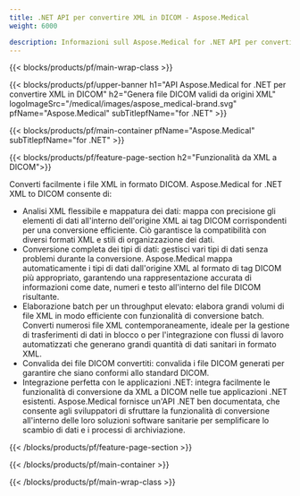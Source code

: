 ```yaml
---
title: .NET API per convertire XML in DICOM - Aspose.Medical
weight: 6000

description: Informazioni sull Aspose.Medical for .NET API per convertire XML in DICOM
---
```


{{< blocks/products/pf/main-wrap-class >}}

{{< blocks/products/pf/upper-banner h1="API Aspose.Medical for .NET per convertire XML in DICOM" h2="Genera file DICOM validi da origini XML" logoImageSrc="/medical/images/aspose_medical-brand.svg" pfName="Aspose.Medical" subTitlepfName="for .NET" >}}

{{< blocks/products/pf/main-container pfName="Aspose.Medical" subTitlepfName="for .NET" >}}

{{< blocks/products/pf/feature-page-section h2="Funzionalità da XML a DICOM">}}

<p>Converti facilmente i file XML in formato DICOM. Aspose.Medical for .NET XML to DICOM consente di:</p>

<ul>
<li>Analisi XML flessibile e mappatura dei dati: mappa con precisione gli elementi di dati all'interno dell'origine XML ai tag DICOM corrispondenti per una conversione efficiente. Ciò garantisce la compatibilità con diversi formati XML e stili di organizzazione dei dati.</li>
<li>Conversione completa dei tipi di dati: gestisci vari tipi di dati senza problemi durante la conversione. Aspose.Medical mappa automaticamente i tipi di dati dall'origine XML al formato di tag DICOM più appropriato, garantendo una rappresentazione accurata di informazioni come date, numeri e testo all'interno del file DICOM risultante.</li>
<li>Elaborazione batch per un throughput elevato: elabora grandi volumi di file XML in modo efficiente con funzionalità di conversione batch. Converti numerosi file XML contemporaneamente, ideale per la gestione di trasferimenti di dati in blocco o per l'integrazione con flussi di lavoro automatizzati che generano grandi quantità di dati sanitari in formato XML.</li>
<li>Convalida dei file DICOM convertiti: convalida i file DICOM generati per garantire che siano conformi allo standard DICOM.</li>
<li>Integrazione perfetta con le applicazioni .NET: integra facilmente le funzionalità di conversione da XML a DICOM nelle tue applicazioni .NET esistenti. Aspose.Medical fornisce un'API .NET ben documentata, che consente agli sviluppatori di sfruttare la funzionalità di conversione all'interno delle loro soluzioni software sanitarie per semplificare lo scambio di dati e i processi di archiviazione.</li>
</ul>

{{< /blocks/products/pf/feature-page-section >}}

{{< /blocks/products/pf/main-container >}}

{{< /blocks/products/pf/main-wrap-class >}}